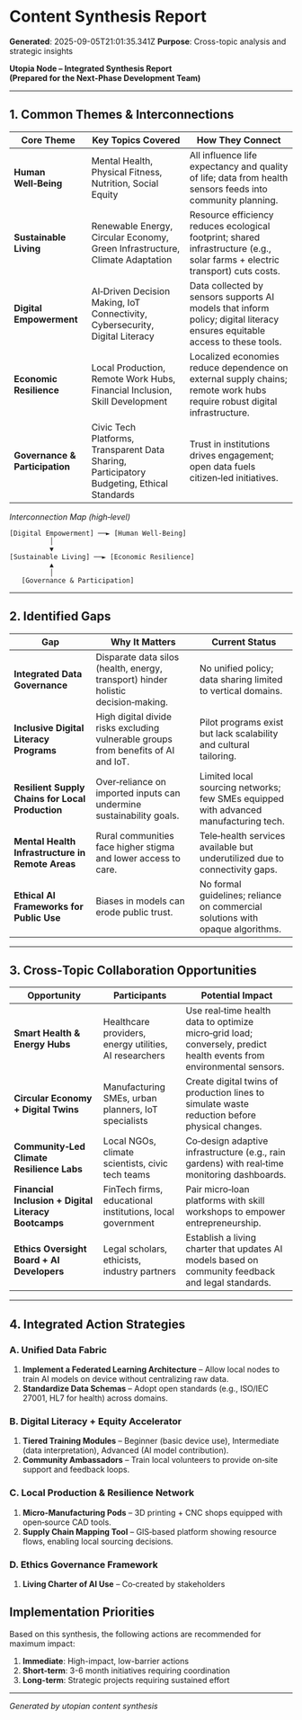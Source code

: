 # Content Synthesis Report

**Generated**: 2025-09-05T21:01:35.341Z
**Purpose**: Cross-topic analysis and strategic insights

**Utopia Node – Integrated Synthesis Report  
(Prepared for the Next‑Phase Development Team)**  

---

## 1. Common Themes & Interconnections

| Core Theme | Key Topics Covered | How They Connect |
|------------|--------------------|------------------|
| **Human Well‑Being** | Mental Health, Physical Fitness, Nutrition, Social Equity | All influence life expectancy and quality of life; data from health sensors feeds into community planning. |
| **Sustainable Living** | Renewable Energy, Circular Economy, Green Infrastructure, Climate Adaptation | Resource efficiency reduces ecological footprint; shared infrastructure (e.g., solar farms + electric transport) cuts costs. |
| **Digital Empowerment** | AI‑Driven Decision Making, IoT Connectivity, Cybersecurity, Digital Literacy | Data collected by sensors supports AI models that inform policy; digital literacy ensures equitable access to these tools. |
| **Economic Resilience** | Local Production, Remote Work Hubs, Financial Inclusion, Skill Development | Localized economies reduce dependence on external supply chains; remote work hubs require robust digital infrastructure. |
| **Governance & Participation** | Civic Tech Platforms, Transparent Data Sharing, Participatory Budgeting, Ethical Standards | Trust in institutions drives engagement; open data fuels citizen‑led initiatives. |

*Interconnection Map (high‑level)*  
```
[Digital Empowerment] ──► [Human Well‑Being]
          │
          ▼
[Sustainable Living] ──► [Economic Resilience]
          ▲
          │
   [Governance & Participation]
```

---

## 2. Identified Gaps

| Gap | Why It Matters | Current Status |
|-----|----------------|----------------|
| **Integrated Data Governance** | Disparate data silos (health, energy, transport) hinder holistic decision‑making. | No unified policy; data sharing limited to vertical domains. |
| **Inclusive Digital Literacy Programs** | High digital divide risks excluding vulnerable groups from benefits of AI and IoT. | Pilot programs exist but lack scalability and cultural tailoring. |
| **Resilient Supply Chains for Local Production** | Over‑reliance on imported inputs can undermine sustainability goals. | Limited local sourcing networks; few SMEs equipped with advanced manufacturing tech. |
| **Mental Health Infrastructure in Remote Areas** | Rural communities face higher stigma and lower access to care. | Tele‑health services available but underutilized due to connectivity gaps. |
| **Ethical AI Frameworks for Public Use** | Biases in models can erode public trust. | No formal guidelines; reliance on commercial solutions with opaque algorithms. |

---

## 3. Cross‑Topic Collaboration Opportunities

| Opportunity | Participants | Potential Impact |
|-------------|--------------|------------------|
| **Smart Health & Energy Hubs** | Healthcare providers, energy utilities, AI researchers | Use real‑time health data to optimize micro‑grid load; conversely, predict health events from environmental sensors. |
| **Circular Economy + Digital Twins** | Manufacturing SMEs, urban planners, IoT specialists | Create digital twins of production lines to simulate waste reduction before physical changes. |
| **Community‑Led Climate Resilience Labs** | Local NGOs, climate scientists, civic tech teams | Co‑design adaptive infrastructure (e.g., rain gardens) with real‑time monitoring dashboards. |
| **Financial Inclusion + Digital Literacy Bootcamps** | FinTech firms, educational institutions, local government | Pair micro‑loan platforms with skill workshops to empower entrepreneurship. |
| **Ethics Oversight Board + AI Developers** | Legal scholars, ethicists, industry partners | Establish a living charter that updates AI models based on community feedback and legal standards. |

---

## 4. Integrated Action Strategies

### A. Unified Data Fabric
1. **Implement a Federated Learning Architecture** – Allow local nodes to train AI models on device without centralizing raw data.
2. **Standardize Data Schemas** – Adopt open standards (e.g., ISO/IEC 27001, HL7 for health) across domains.

### B. Digital Literacy + Equity Accelerator
1. **Tiered Training Modules** – Beginner (basic device use), Intermediate (data interpretation), Advanced (AI model contribution).
2. **Community Ambassadors** – Train local volunteers to provide on‑site support and feedback loops.

### C. Local Production & Resilience Network
1. **Micro‑Manufacturing Pods** – 3D printing + CNC shops equipped with open‑source CAD tools.
2. **Supply Chain Mapping Tool** – GIS‑based platform showing resource flows, enabling local sourcing decisions.

### D. Ethics Governance Framework
1. **Living Charter of AI Use** – Co‑created by stakeholders

## Implementation Priorities
Based on this synthesis, the following actions are recommended for maximum impact:

1. **Immediate**: High-impact, low-barrier actions
2. **Short-term**: 3-6 month initiatives requiring coordination
3. **Long-term**: Strategic projects requiring sustained effort

---
*Generated by utopian content synthesis*
